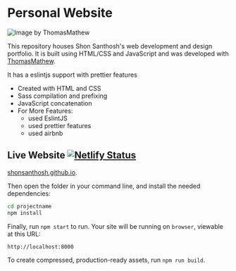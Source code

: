 
# Personal Website

<img alt="Image by ThomasMathew" src="https://user-images.githubusercontent.com/84258378/141392003-b35e384c-1d3e-467b-aed2-09b6b214126a.gif">

This repository houses Shon Santhosh's web development and design portfolio. It is built using HTML/CSS and JavaScript and was developed with  [ThomasMathew](https://github.com/hexwarrior-pixel).

It has a eslintjs support with prettier features

- Created with HTML and CSS
- Sass compilation and prefixing
- JavaScript concatenation
- For More Features:
  - used EslintJS
  - used prettier features
  - used airbnb 

## Live Website [![Netlify Status](https://api.netlify.com/api/v1/badges/a47598b9-6c2e-40a1-b646-a5f3334db8d7/deploy-status)](https://app.netlify.com/sites/itsmeshon/deploys)

<a href="https://shonsanthosh.github.io">shonsanthosh.github.io</a>.

Then open the folder in your command line, and install the needed dependencies:

```bash
cd projectname
npm install
```

Finally, run `npm start` to run. Your site will be running on `browser`, viewable at this URL:

```
http://localhost:8000
```

To create compressed, production-ready assets, run `npm run build`.
  
